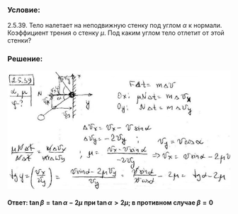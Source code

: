 ###  Условие:

$2.5.39.$ Тело налетает на неподвижную стенку под углом $\alpha$ к нормали. Коэффициент трения о стенку $\mu$. Под каким углом тело отлетит от этой стенки?

###  Решение:

![|640x338, 67%](../../img/2.5.39/sol.jpg)

#### Ответ: $\tan\beta = \tan\alpha − 2\mu$ при $\tan\alpha > 2\mu ;$ в противном случае $\beta = 0$